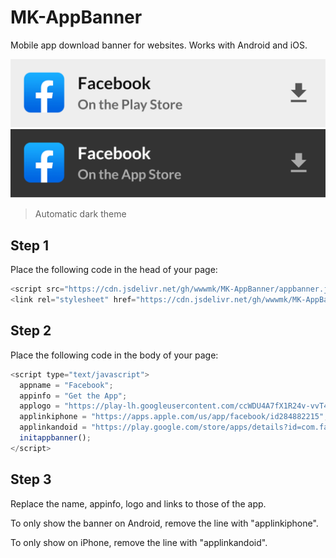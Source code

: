# MK-AppBanner
Mobile app download banner for websites.
Works with Android and iOS.


![image](light.png)
![image](image.png)
>Automatic dark theme


## Step 1

Place the following code in the head of your page:
```javascript
<script src="https://cdn.jsdelivr.net/gh/wwwmk/MK-AppBanner/appbanner.js"></script>
<link rel="stylesheet" href="https://cdn.jsdelivr.net/gh/wwwmk/MK-AppBanner/banner.css">
```


## Step 2

Place the following code in the body of your page:
```javascript
<script type="text/javascript">
  appname = "Facebook";
  appinfo = "Get the App";
  applogo = "https://play-lh.googleusercontent.com/ccWDU4A7fX1R24v-vvT480ySh26AYp97g1VrIB_FIdjRcuQB2JP2WdY7h_wVVAeSpg=s180-rw";
  applinkiphone = "https://apps.apple.com/us/app/facebook/id284882215";
  applinkandoid = "https://play.google.com/store/apps/details?id=com.facebook.katana";
  initappbanner();
</script>
```


## Step 3

Replace the name, appinfo, logo and links to those of the app.

To only show the banner on Android, remove the line with "applinkiphone".

To only show on iPhone, remove the line with "applinkandoid".
